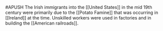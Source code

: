 #APUSH
The Irish immigrants into the [[United States]] in the mid 19th century were primarily due to the [[Potato Famine]] that was occurring in [[Ireland]] at the time. Unskilled workers were used in factories and in building the [[American railroads]].